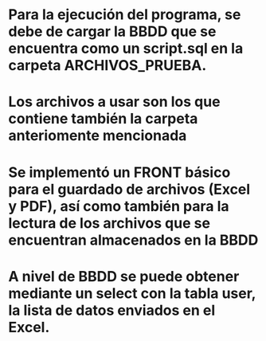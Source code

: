 # Para la ejecución del programa, se debe de cargar la BBDD que se encuentra como un script.sql en la carpeta ARCHIVOS_PRUEBA.
# Los archivos a usar son los que contiene también la carpeta anteriomente mencionada
# Se implementó un FRONT básico para el guardado de archivos (Excel y PDF), así como también para la lectura de los archivos que se encuentran almacenados en la BBDD
# A nivel de BBDD se puede obtener mediante un select con la tabla user, la lista de datos enviados en el Excel.
